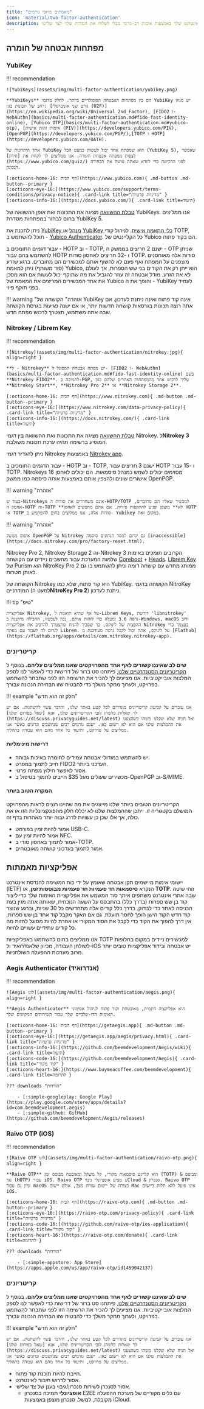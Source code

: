 ```yaml
---
title: "מאמתים מרובי גורמים"
icon: 'material/two-factor-authentication'
description: כלים אלה מסייעים לך באבטחת חשבונות האינטרנט שלך באמצעות אימות רב-גורמי מבלי לשלוח את הסודות שלך לצד שלישי.
---
```


## מפתחות אבטחה של חומרה

### YubiKey

!!! recommendation

    ![YubiKeys](assets/img/multi-factor-authentication/yubikey.png)
    
    **YubiKeys** הם בין מפתחות האבטחה הפופולריים ביותר. לחלק מדגמי YubiKey יש מגוון רחב של תכונות כגון: [גורם שני אוניברסלי (U2F)](https://en.wikipedia.org/wiki/Universal_2nd_Factor), [FIDO2 ו-WebAuthn](basics/multi-factor-authentication.md#fido-fast-identity-online), [Yubico OTP](basics/multi-factor-authentication.md#yubico-otp), [אימות זהות אישית (PIV)](https://developers.yubico.com/PIV), [OpenPGP](https://developers.yubico.com/PGP/),[TOTP ו HOTP](https://developers.yubico.com/OATH).
    
    אחד היתרונות של YubiKey הוא שמפתח אחד יכול לעשות כמעט הכל (YubiKey 5), שאפשר לצפות ממפתח אבטחת חומרה. אנו ממליצים לך לקחת את [חידון](https://www.yubico.com/quiz/) לפני הרכישה כדי לוודא שאתה עושה את הבחירה הנכונה.
    
    [:octicons-home-16: דף הבית](https://www.yubico.com){ .md-button .md-button--primary }
    [:octicons-eye-16:](https://www.yubico.com/support/terms-conditions/privacy-notice){ .card-link title="מדיניות פרטיות" }
    [:octicons-info-16:](https://docs.yubico.com/){ .card-link title=תיעוד}

[טבלת ההשוואה](https://www.yubico.com/store/compare/) מציגה את התכונות ואת אופן ההשוואה של YubiKeys. אנו ממליצים בחום לבחור במפתחות מסדרת YubiKey 5.

ניתן לתכנת את [YubiKey מנהל](https://www.yubico.com/support/download/yubikey-manager/) או [YubiKey כלי התאמה אישית](https://www.yubico.com/support/download/yubikey-personalization-tools/). לניהול קודי TOTP, תוכל להשתמש ב - [Yubico Authenticator](https://www.yubico.com/products/yubico-authenticator/). כל הקליינטים של Yubico הם בקוד פתוח.

עבור דגמים התומכים ב - HOTP וב - TOTP, ישנם 2 חריצים בממשק ה - OTP שניתן להשתמש בהם עבור HOTP ו -32 חריצים לאחסון סודות TOTP. סודות אלה מאוחסנים מוצפנים על המפתח ואף פעם לא לחשוף אותם למכשירים הם מחוברים. ברגע שזרע (סוד משותף) ניתן למאמת Yubico, הוא ייתן רק את הקודים בני שש הספרות, אך לעולם לא את הזרע. מודל אבטחה זה עוזר להגביל את מה שתוקף יכול לעשות אם הוא מסכן את אחד המכשירים המריצים את המאמת של Yubico והופך את ה - YubiKey לעמיד בפני תוקף פיזי.

!!! warning "אזהרה"
     הקושחה של YubiKey אינה קוד פתוח ואינה ניתנת לעדכון. אם אתה רוצה תכונות בגרסאות קושחה חדשות יותר, או אם ישנה פגיעות בגרסת הקושחה שבה אתה משתמש, תצטרך לרכוש מפתח חדש.

### Nitrokey / Librem Key

!!! recommendation

    ![Nitrokey](assets/img/multi-factor-authentication/nitrokey.jpg){ align=right }
    
    **ל - Nitrokey** יש מפתח אבטחה המסוגל ל- [FIDO2 ו- WebAuthn](basics/multi-factor-authentication.md#fido-fast-identity-online) בשם **Nitrokey FIDO2**. לתמיכה ב-PGP, עליך לרכוש אחד מהמפתחות האחרים שלהם כגון **Nitrokey Start**, **Nitrokey Pro 2** או **Nitrokey Storage 2**.
    
    [:octicons-home-16: דף הבית](https://www.nitrokey.com){ .md-button .md-button--primary }
    [:octicons-eye-16:](https://www.nitrokey.com/data-privacy-policy){ .card-link title="מדיניות פרטיות" }
    [:octicons-info-16:](https://docs.nitrokey.com/){ .card-link title=תיעוד}

[טבלת ההשוואה](https://www.nitrokey.com/#comparison) מציגה את התכונות ואת ההשוואה בין דגמי Nitrokey. ל**Nitrokey 3** המופיע ברשימה תהיה ערכת תכונות משולבת.

ניתן להגדיר דגמי Nitrokey באמצעות [Nitrokey app](https://www.nitrokey.com/download).

עבור הדגמים התומכים ב - HOTP וב - TOTP, ישנם 3 חריצים עבור HOTP ו -15 עבור TOTP. Nitrokeys מסוימים יכולים לשמש כמנהל סיסמאות. הם יכולים לאחסן 16 אישורים שונים ולהצפין אותם באמצעות אותה סיסמה כמו ממשק OpenPGP.

!!! warning "אזהרה"

    בעוד ש-Nitrokeys אינם משחררים את סודות ה-HOTP/TOTP למכשיר שאליו הם מחוברים, אחסון ה-HOTP וה-TOTP **לא** מוצפן ופגיע להתקפות פיזיות. אם אתם מחפשים לאחסן HOTP או TOTP סודות אלה, אנו ממליצים בחום להשתמש ב- Yubikey במקום זאת.

!!! warning "אזהרה"

    איפוס ממשק OpenPGP על Nitrokey גם יגרום למסד הנתונים סיסמה [inaccessible](https://docs.nitrokey.com/pro/factory-reset.html).

 Nitrokey Pro 2, Nitrokey Storage 2 וה-Nitrokey 3 הקרובים תומכים באימות שלמות המערכת עבור מחשבים ניידים עם הקושחה [Coreboot](https://www.coreboot.org/) + [Heads](https://osresearch.net/). [Librem Key](https://puri.sm/products/librem-key/) של Purism הוא NitroKey Pro 2 ממותג מחדש עם קושחה דומה וניתן להשתמש בו גם לאותן מטרות.

הקושחה של Nitrokey היא קוד פתוח, שלא כמו YubiKey. הקושחה בדגמי NitroKey המודרניים (למעט ה**NitroKey Pro 2**) ניתנת לעדכון.

!!! tip "טיפ"

    אפליקציית Nitrokey, על אף שהיא תואמת ל-Librem Keys, דורשת 'libnitrokey' גרסה 3.6 ומעלה כדי לזהות אותם. נכון לעכשיו, החבילה מיושנת ב-Windows, macOS ורוב ההפצות של לינוקס, כך שסביר להניח שתצטרך להרכיב את אפליקציית Nitrokey בעצמך כדי לגרום לה לעבוד עם מפתח Librem. על לינוקס, אתה יכול לקבל גרסה מעודכנת מ [Flathub](https://flathub.org/apps/details/com.nitrokey.nitrokey-app).

### קריטריונים

**שים לב שאיננו קשורים לאף אחד מהפרויקטים שאנו ממליצים עליהם.** בנוסף ל [הקריטריונים הסטנדרטיים שלנו](about/criteria.md), פיתחנו סט ברור של דרישות כדי לאפשר לנו לספק המלצות אובייקטיביות. אנו מציעים לך להכיר את הרשימה הזו לפני שתבחר להשתמש בפרויקט, ולערוך מחקר משלך כדי להבטיח שזו הבחירה הנכונה עבורך.

!!! example "חלק זה הוא חדש"

    אנו עובדים על קביעת קריטריונים מוגדרים לכל קטע באתר שלנו, והדבר עשוי להשתנות. אם יש לך שאלות כלשהן לגבי הקריטריונים שלנו, אנא [שאל בפורום שלנו](https://discuss.privacyguides.net/latest) ואל תניח שלא שקלנו משהו כשהצענו את ההמלצות שלנו אם הוא לא רשום כאן. ישנם גורמים רבים שנחשבים ונדונים כאשר אנו ממליצים על פרויקט, ותיעוד כל אחד מהם הוא עבודה בתהליך.

#### דרישות מינימליות

- יש להשתמש במודולי אבטחה עמידים לחומרה באיכות גבוהה.
- חייב לתמוך במפרט FIDO2 העדכני ביותר.
- אסור לאפשר חילוץ מפתח פרטי.
- מכשירים שעולים מעל $35 חייבים לתמוך בטיפול ב-OpenPGP וב-S/MIME.

#### המקרה הטוב ביותר

הקריטריונים הטובים ביותר שלנו מייצגים את מה שהיינו רוצים לראות מהפרויקט המושלם בקטגוריה זו. ייתכן שההמלצות שלנו לא יכללו חלק מהפונקציונליות הזו או את כולה, אך אלו שכן כן עשויות לדרג גבוה יותר מאחרות בדף זה.

- אמור להיות זמין בפורמט USB-C.
- אמור להיות זמין עם NFC.
- אמור לתמוך באחסון סודי ב-TOTP.
- אמור לתמוך בעדכוני קושחה מאובטחים.

## אפליקציות מאמתות

יישומי אימות מיישמים תקן אבטחה שאומץ על ידי כוח המשימה להנדסת אינטרנט (IETF) הנקרא **סיסמאות חד פעמיות חד פעמיות מבוססות זמן**, או **TOTP**. זוהי שיטה שבה אתרי אינטרנט משתפים איתך סוד המשמש את אפליקציית האימות שלך כדי ליצור קוד בן שש ספרות (בדרך כלל) בהתבסס על השעה הנוכחית, שאותה אתה מזין בעת הכניסה לאתר כדי לבדוק. בדרך כלל קודים אלה מתחדשים כל 30 שניות, וברגע שנוצר קוד חדש הקוד הישן הופך לחסר תועלת. גם אם האקר מקבל קוד אחד בן שש ספרות, אין דרך להפוך את הקוד כדי לקבל את הסוד המקורי או אחרת להיות מסוגל לחזות מה כל קודים עתידיים עשויים להיות.

אנו ממליצים בחום להשתמש באפליקציות TOTP למכשירים ניידים במקום בחלופות לשולחן העבודה, מכיוון שלאנדרואיד ול-iOS יש אבטחה ובידוד אפליקציות טובים יותר מרוב מערכות ההפעלה השולחניות.

### Aegis Authenticator (אנדרואיד)

!!! recommendation

    ![Aegis לוגו](assets/img/multi-factor-authentication/aegis.png){ align=right }
    
    **Aegis Authenticator** היא אפליקציה חינמית, מאובטחת וקוד פתוח לניהול אסימוני האימות הדו-שלביים שלך עבור השירותים המקוונים שלך.
    
    [:octicons-home-16: דף הבית](https://getaegis.app){ .md-button .md-button--primary }
    [:octicons-eye-16:](https://getaegis.app/aegis/privacy.html){ .card-link title="מדיניות פרטיות" }
    [:octicons-info-16:](https://github.com/beemdevelopment/Aegis/wiki){ .card-link title=תיעוד}
    [:octicons-code-16:](https://github.com/beemdevelopment/Aegis){ .card-link title="קוד מקור" }
    [:octicons-heart-16:](https://www.buymeacoffee.com/beemdevelopment){ .card-link title=לתרומה }
    
    ??? downloads "הורדות"
    
        - [:simple-googleplay: Google Play](https://play.google.com/store/apps/details?id=com.beemdevelopment.aegis)
        - [:simple-github: GitHub](https://github.com/beemdevelopment/Aegis/releases)

### Raivo OTP (iOS)

!!! recommendation

    ![Raivo OTP לוגו](assets/img/multi-factor-authentication/raivo-otp.png){ align=right }
    
    **Raivo OTP** הוא קליינט סיסמאות מקורי, קל משקל ומאובטח מבוסס זמן (TOTP) & ומבוסס נגד (HOTP) עבור iOS. Raivo OTP מציע אופציונלי גיבוי iCloud & סנכרון. Raivo OTP זמין גם עבור macOS בצורה של יישום שורת מצב, אולם יישום Mac אינו פועל ללא תלות ביישום iOS.
    
    [:octicons-home-16: דף הבית](https://raivo-otp.com){ .md-button .md-button--primary }
    [:octicons-eye-16:](https://raivo-otp.com/privacy-policy){ .card-link title="מדיניות פרטיות" }
    [:octicons-code-16:](https://github.com/raivo-otp/ios-application){ .card-link title="קוד מקור" }
    [:octicons-heart-16:](https://raivo-otp.com/donate){ .card-link title=לתרומה }
    
    ??? downloads "הורדות"
    
        - [:simple-appstore: App Store](https://apps.apple.com/us/app/raivo-otp/id1459042137)

### קריטריונים

**שים לב שאיננו קשורים לאף אחד מהפרויקטים שאנו ממליצים עליהם.** בנוסף ל [הקריטריונים הסטנדרטיים שלנו](about/criteria.md), פיתחנו סט ברור של דרישות כדי לאפשר לנו לספק המלצות אובייקטיביות. אנו מציעים לך להכיר את הרשימה הזו לפני שתבחר להשתמש בפרויקט, ולערוך מחקר משלך כדי להבטיח שזו הבחירה הנכונה עבורך.

!!! example "חלק זה הוא חדש"

    אנו עובדים על קביעת קריטריונים מוגדרים לכל קטע באתר שלנו, והדבר עשוי להשתנות. אם יש לך שאלות כלשהן לגבי הקריטריונים שלנו, אנא [שאל בפורום שלנו](https://discuss.privacyguides.net/latest) ואל תניח שלא שקלנו משהו כשהצענו את ההמלצות שלנו אם הוא לא רשום כאן. ישנם גורמים רבים שנחשבים ונדונים כאשר אנו ממליצים על פרויקט, ותיעוד כל אחד מהם הוא עבודה בתהליך.

- חייבת להיות תוכנת קוד פתוח.
- אסור לדרוש חיבור לאינטרנט.
- אסור לסנכרן לשירות סנכרון/גיבוי בענן של צד שלישי.
    - **אופציונלי** תמיכה בסנכרון E2EE עם כלים מקוריים של מערכת ההפעלה מקובלת, למשל. סנכרון מוצפן באמצעות iCloud.
